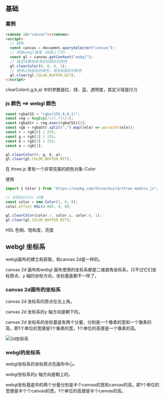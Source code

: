 ## 基础

### 案例

```html
<canvas id="canvas"></canvas>
<script>
  // 画布
  const canvas = docuemnt.querySelector("canvas");
  // 获取webgl画笔（绘图上下文）
  const gl = canvas.getContext("webgl");
  // 指定将要用来清空绘图区的颜色
  gl.clearColor(0, 0, 0, 1);
  // 使用之前指定的颜色，清空绘图区的颜色
  gl.clear(gl.COLOR_BUFFER_BIT);
</script>
```

clearColor(r,g,b,a) 中的参数是红、绿、蓝、透明度，其定义域是[0,1]

### js 颜色 ==> webgl 颜色

```js
const rgbaCSS = "rgba(255,0,0,1)";
const reg = RegExp(/\((.*)\)/);
const rgbaStr = reg.exec(rgbaCSS)[1];
const rgb = rgbaStr.split(",").map((ele) => parseInt(ele));
const r = rgb[0] / 255;
const g = rgb[1] / 255;
const b = rgb[2] / 255;
const a = rgb[3];

gl.clearColor(r, g, b, a);
gl.clear(gl.COLOR_BUFFER_BIT);
```

在 three.js 里有一个非常完美的颜色对象-Color

使用

```js
import { Color } from "https://unpkg.com/three/build/three.module.js";

// 实例化Color 对象
const color = new Color(1, 0, 0);
color.offset HSL(0.005, 0, 0);

gl.clearColor(color.r, color.g, color.b, 1);
gl.clear(gl.COLOR_BUFFER_BIT);
```

HSL 色相、饱和度、亮度

## webgl 坐标系
webgl画布的建立和获取，和canvas 2d是一样的。

canvas 2d 画布和webgl 画布使用的坐标系都是二维直角坐标系，只不过它们坐标原点、y 轴的坐标方向，坐标基底都不一样了。

### canvas 2d画布的坐标系


canvas 2d 坐标系的原点在左上角。

canvas 2d 坐标系的y 轴方向是朝下的。

canvas 2d 坐标系的坐标基底有两个分量，分别是一个像素的宽和一个像素的高，即1个单位的宽便是1个像素的宽，1个单位的高便是一个像素的高。


![2d坐标系](assets/img/base/2d-zb.png)


### webgl的坐标系

webgl坐标系的坐标原点在画布中心。

webgl坐标系的y 轴方向是朝上的。


webgl坐标基底中的两个分量分别是半个canvas的宽和canvas的高，即1个单位的宽便是半个个canvas的宽，1个单位的高便是半个canvas的高。